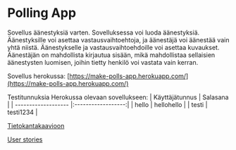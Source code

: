 # Polling App

Sovellus äänestyksiä varten. Sovelluksessa voi luoda äänestyksiä. Äänestyksille 
voi asettaa vastausvaihtoehtoja, ja äänestäjä voi äänestää vain yhtä niistä. 
Äänestykselle ja vastausvaihtoehdoille voi asettaa kuvaukset. Äänestäjän 
on mahdollista kirjautua sisään, mikä mahdollistaa sellaisien äänestysten 
luomisen, joihin tietty henkilö voi vastata vain kerran.

Sovellus herokussa: [https://make-polls-app.herokuapp.com/](https://make-polls-app.herokuapp.com/)

Testitunnuksia Herokussa olevaan sovellukseen:
| Käyttäjätunnus      | Salasana           |
| ------------------- |:------------------:| 
| hello               | hellohello         |
| testi               | testi1234          |

[Tietokantakaavioon](/documentation/Tietokantakaavio.png)

[User stories](/documentation/UserStories.md)
